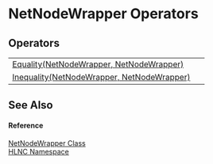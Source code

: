 # NetNodeWrapper Operators




## Operators
<table>
<tr>
<td><a href="M_HLNC_NetNodeWrapper_op_Equality">Equality(NetNodeWrapper, NetNodeWrapper)</a></td>
<td> </td></tr>
<tr>
<td><a href="M_HLNC_NetNodeWrapper_op_Inequality">Inequality(NetNodeWrapper, NetNodeWrapper)</a></td>
<td> </td></tr>
</table>

## See Also


#### Reference
<a href="T_HLNC_NetNodeWrapper">NetNodeWrapper Class</a>  
<a href="N_HLNC">HLNC Namespace</a>  
